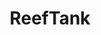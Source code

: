 ---
title: ReefTank
crosslinks:
- Aquariums
- AquaSwap
- metric_units
- Multicopter
- NewFishSpecies
- place
- AquaticSnails
- WTF
- photography
- mildlypenis
- Reef
- Apicem
- gifs
- ConfusedBoners
- Jarrariums
---